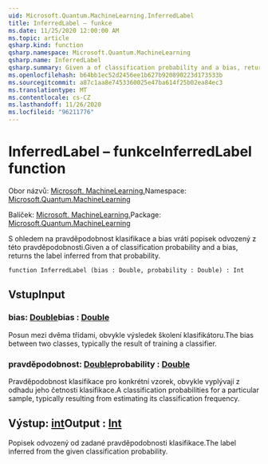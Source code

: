 ```yaml
---
uid: Microsoft.Quantum.MachineLearning.InferredLabel
title: InferredLabel – funkce
ms.date: 11/25/2020 12:00:00 AM
ms.topic: article
qsharp.kind: function
qsharp.namespace: Microsoft.Quantum.MachineLearning
qsharp.name: InferredLabel
qsharp.summary: Given a of classification probability and a bias, returns the label inferred from that probability.
ms.openlocfilehash: b64bb1ec52d2456ee1b627b920890223d173533b
ms.sourcegitcommit: a87c1aa8e7453360025e47ba614f25b02ea84ec3
ms.translationtype: MT
ms.contentlocale: cs-CZ
ms.lasthandoff: 11/26/2020
ms.locfileid: "96211776"
---
```

# <a name="inferredlabel-function"></a><span data-ttu-id="7746e-102">InferredLabel – funkce</span><span class="sxs-lookup"><span data-stu-id="7746e-102">InferredLabel function</span></span>

<span data-ttu-id="7746e-103">Obor názvů: [Microsoft. MachineLearning.](xref:Microsoft.Quantum.MachineLearning)</span><span class="sxs-lookup"><span data-stu-id="7746e-103">Namespace: [Microsoft.Quantum.MachineLearning](xref:Microsoft.Quantum.MachineLearning)</span></span>

<span data-ttu-id="7746e-104">Balíček: [Microsoft. MachineLearning.](https://nuget.org/packages/Microsoft.Quantum.MachineLearning)</span><span class="sxs-lookup"><span data-stu-id="7746e-104">Package: [Microsoft.Quantum.MachineLearning](https://nuget.org/packages/Microsoft.Quantum.MachineLearning)</span></span>


<span data-ttu-id="7746e-105">S ohledem na pravděpodobnost klasifikace a bias vrátí popisek odvozený z této pravděpodobnosti.</span><span class="sxs-lookup"><span data-stu-id="7746e-105">Given a of classification probability and a bias, returns the label inferred from that probability.</span></span>

```qsharp
function InferredLabel (bias : Double, probability : Double) : Int
```


## <a name="input"></a><span data-ttu-id="7746e-106">Vstup</span><span class="sxs-lookup"><span data-stu-id="7746e-106">Input</span></span>

### <a name="bias--double"></a><span data-ttu-id="7746e-107">bias: [Double](xref:microsoft.quantum.lang-ref.double)</span><span class="sxs-lookup"><span data-stu-id="7746e-107">bias : [Double](xref:microsoft.quantum.lang-ref.double)</span></span>

<span data-ttu-id="7746e-108">Posun mezi dvěma třídami, obvykle výsledek školení klasifikátoru.</span><span class="sxs-lookup"><span data-stu-id="7746e-108">The bias between two classes, typically the result of training a classifier.</span></span>


### <a name="probability--double"></a><span data-ttu-id="7746e-109">pravděpodobnost: [Double](xref:microsoft.quantum.lang-ref.double)</span><span class="sxs-lookup"><span data-stu-id="7746e-109">probability : [Double](xref:microsoft.quantum.lang-ref.double)</span></span>

<span data-ttu-id="7746e-110">Pravděpodobnost klasifikace pro konkrétní vzorek, obvykle vyplývají z odhadu jeho četnosti klasifikace.</span><span class="sxs-lookup"><span data-stu-id="7746e-110">A classification probabilities for a particular sample, typically resulting from estimating its classification frequency.</span></span>



## <a name="output--int"></a><span data-ttu-id="7746e-111">Výstup: [int](xref:microsoft.quantum.lang-ref.int)</span><span class="sxs-lookup"><span data-stu-id="7746e-111">Output : [Int](xref:microsoft.quantum.lang-ref.int)</span></span>

<span data-ttu-id="7746e-112">Popisek odvozený od zadané pravděpodobnosti klasifikace.</span><span class="sxs-lookup"><span data-stu-id="7746e-112">The label inferred from the given classification probability.</span></span>